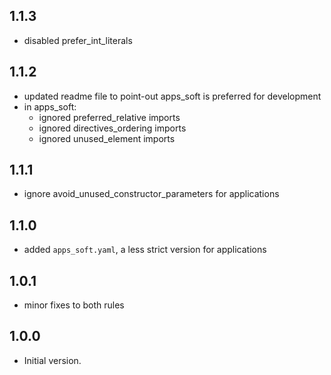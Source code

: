 ## 1.1.3

* disabled prefer_int_literals

## 1.1.2

* updated readme file to point-out apps_soft is preferred for development
* in apps_soft:
  * ignored preferred_relative imports
  * ignored directives_ordering imports
  * ignored unused_element imports

## 1.1.1

* ignore avoid_unused_constructor_parameters for applications

## 1.1.0

* added `apps_soft.yaml`, a less strict version for applications

## 1.0.1

* minor fixes to both rules

## 1.0.0

* Initial version.
